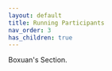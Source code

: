 ```yaml
---
layout: default
title: Running Participants
nav_order: 3
has_children: true
---
```


Boxuan's Section.
